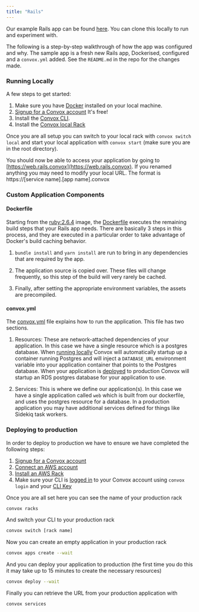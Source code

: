 ```yaml
---
title: "Rails"
---
```


Our example Rails app can be found [here](https://github.com/convox-examples/rails).  You can clone this locally to run and experiment with.

The following is a step-by-step walkthrough of how the app was configured and why. The sample app is a fresh new Rails app, Dockerised, configured and a `convox.yml` added.  See the `README.md` in the repo for the changes made.

### Running Locally

A few steps to get started:

1. Make sure you have [Docker](https://www.docker.com/products/docker-desktop) installed on your local machine. 
2. [Signup for a Convox account](https://convox.com/signup) It's free!
3. Install the [Convox CLI](https://docs.convox.com/development/installation). 
4. Install the [Convox local Rack](https://docs.convox.com/development/running-locally)

Once you are all setup you can switch to your local rack with ```convox switch local``` and start your local application with ```convox start``` (make sure you are in the root directory).

You should now be able to access your application by going to [https://web.rails.convox](https://web.rails.convox). If you renamed anything you may need to modify your local URL. The format is https://[service name].[app name].convox

### Custom Application Components

#### Dockerfile

Starting from the [ruby:2.6.4](https://hub.docker.com/_/ruby/) image, the [Dockerfile](https://github.com/convox-examples/rails/blob/master/Dockerfile) executes the remaining build steps that your Rails app needs. There are basically 3 steps in this process, and they are executed in a particular order to take advantage of Docker's build caching behavior.

1. `bundle install` and `yarn install` are run to bring in any dependencies that are required by the app.

2. The application source is copied over. These files will change frequently, so this step of the build will very rarely be cached.

3. Finally, after setting the appropriate environment variables, the assets are precompiled.

#### convox.yml

The [convox.yml](https://github.com/convox-examples/rails/blob/master/convox.yml) file explains how to run the application. This file has two sections.

1. Resources: These are network-attached dependencies of your application. In this case we have a single resource which is a postgres database. When [running locally](https://docs.convox.com/development/running-locally) Convox will automatically startup up a container running Postgres and will inject a ```DATABASE_URL``` environment variable into your application container that points to the Postgres database. When your application is [deployed](https://docs.convox.com/deployment/deploying-to-convox) to production Convox will startup an RDS postgres database for your application to use. 

2. Services: This is where we define our application(s). In this case we have a single application called ```web``` which is built from our dockerfile, and uses the postgres resource for a database.  In a production application you may have additional services defined for things like Sidekiq task workers.

### Deploying to production

In order to deploy to production we have to ensure we have completed the following steps:

1. [Signup for a Convox account](https://convox.com/signup)
2. [Connect an AWS account](https://docs.convox.com/introduction/getting-started#connect-an-aws-account)
3. [Install an AWS Rack](https://docs.convox.com/introduction/getting-started#install-an-aws-rack)
4. Make sure your CLI is [logged in](https://docs.convox.com/reference/login-and-authentication) to your Convox account using ```convox login``` and your [CLI Key](https://console.convox.com/account)

Once you are all set here you can see the name of your production rack

```bash 
convox racks
```

And switch your CLI to your production rack

```bash
convox switch [rack name]
```

Now you can create an empty application in your production rack

```bash
convox apps create --wait
```

And you can deploy your application to production (the first time you do this it may take up to 15 minutes to create the necessary resources)

```bash
convox deploy --wait
```

Finally you can retrieve the URL from your production application with

```bash
convox services
```

